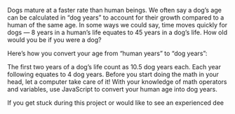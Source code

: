 Dogs mature at a faster rate than human beings. We often say a dog’s age 
can be calculated in “dog years” to account for their growth compared to 
a human of the same age. In some ways we could say, time moves quickly 
for dogs — 8 years in a human’s life equates to 45 years in a dog’s life. 
How old would you be if you were a dog?

Here’s how you convert your age from “human years” to “dog years”:

The first two years of a dog’s life count as 10.5 dog years each.
Each year following equates to 4 dog years.
Before you start doing the math in your head, let a computer take care 
of it! With your knowledge of math operators and variables, use JavaScript
 to convert your human age into dog years.

If you get stuck during this project or would like to see an experienced dee